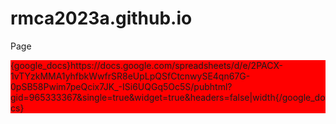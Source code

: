 # rmca2023a.github.io
Page

<div style="background:red;width:100%">{google_docs}https://docs.google.com/spreadsheets/d/e/2PACX-1vTYzkMMA1yhfbkWwfrSR8eUpLpQSfCtcnwySE4qn67G-0pSB58Pwim7peQcix7JK_-ISi6UQGq5Oc5S/pubhtml?gid=965333367&amp;single=true&amp;widget=true&amp;headers=false|width{/google_docs}</div>
